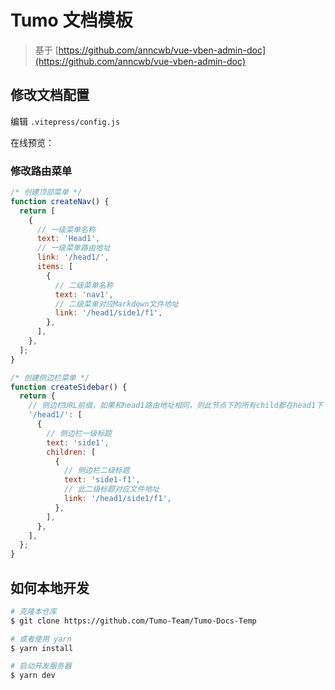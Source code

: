 # Tumo 文档模板

> 基于 [https://github.com/anncwb/vue-vben-admin-doc](https://github.com/anncwb/vue-vben-admin-doc)

## 修改文档配置

编辑 `.vitepress/config.js`

在线预览：[]()

### 修改路由菜单

```js
/* 创建顶部菜单 */
function createNav() {
  return [
    {
      // 一级菜单名称
      text: 'Head1',
      // 一级菜单路由地址
      link: '/head1/',
      items: [
        {
          // 二级菜单名称
          text: 'nav1',
          // 二级菜单对应Markdown文件地址
          link: '/head1/side1/f1',
        },
      ],
    },
  ];
}

/* 创建侧边栏菜单 */
function createSidebar() {
  return {
    // 侧边栏URL前缀，如果和head1路由地址相同，则此节点下的所有child都在head1下
    '/head1/': [
      {
        // 侧边栏一级标题
        text: 'side1',
        children: [
          {
            // 侧边栏二级标题
            text: 'side1-f1',
            // 此二级标题对应文件地址
            link: '/head1/side1/f1',
          },
        ],
      },
    ],
  };
}
```

## 如何本地开发

```bash
# 克隆本仓库
$ git clone https://github.com/Tumo-Team/Tumo-Docs-Temp

# 或者使用 yarn
$ yarn install

# 启动开发服务器
$ yarn dev
```
